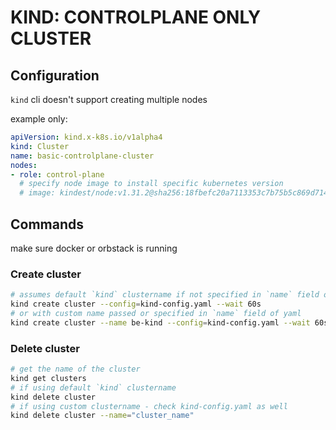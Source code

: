# KIND: CONTROLPLANE ONLY CLUSTER

## Configuration
`kind` cli doesn't support creating multiple nodes

example only:
```yaml
apiVersion: kind.x-k8s.io/v1alpha4
kind: Cluster
name: basic-controlplane-cluster
nodes:
- role: control-plane
  # specify node image to install specific kubernetes version
  # image: kindest/node:v1.31.2@sha256:18fbefc20a7113353c7b75b5c869d7145a6abd6269154825872dc59c1329912e
```  

## Commands

make sure docker or orbstack is running

### Create cluster
```bash
# assumes default `kind` clustername if not specified in `name` field of yaml
kind create cluster --config=kind-config.yaml --wait 60s
# or with custom name passed or specified in `name` field of yaml
kind create cluster --name be-kind --config=kind-config.yaml --wait 60s
```

### Delete cluster
```bash
# get the name of the cluster
kind get clusters
# if using default `kind` clustername
kind delete cluster
# if using custom clustername - check kind-config.yaml as well
kind delete cluster --name="cluster_name"
```